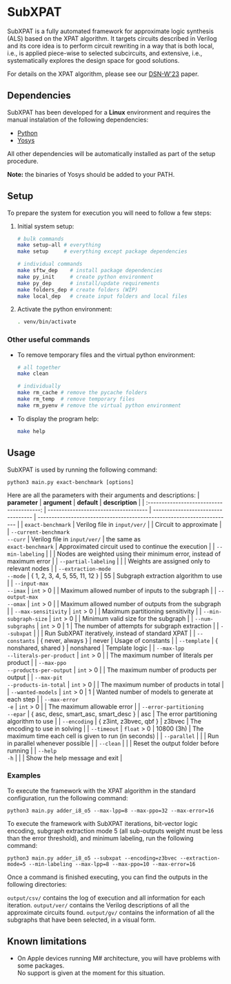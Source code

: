 # SubXPAT

SubXPAT is a fully automated framework for approximate logic synthesis (ALS) based on the XPAT algorithm. It targets circuits described in Verilog and its core idea is to perform circuit rewriting in a way that is both local, i.e., is applied piece-wise to selected subcircuits, and extensive, i.e., systematically explores the design space for good solutions.

For details on the XPAT algorithm, please see our [DSN-W'23] paper.

## Dependencies

SubXPAT has been developed for a **Linux** environment and requires the manual instalation of the following dependencies:

- [Python]
- [Yosys]

All other dependencies will be automatically installed as part of the setup procedure.

**Note:** the binaries of Yosys should be added to your PATH.

## Setup

To prepare the system for execution you will need to follow a few steps:

1. Initial system setup:
    ```bash
    # bulk commands
    make setup-all # everything
    make setup     # everything except package dependencies

    # individual commands
    make sftw_dep    # install package dependencies
    make py_init     # create python environment
    make py_dep      # install/update requirements
    make folders_dep # create folders (WIP)
    make local_dep   # create input folders and local files
    ```

2. Activate the python environment:
    ```bash
    . venv/bin/activate
    ```

### Other useful commands

- To remove temporary files and the virtual python environment:
    ```bash
    # all together
    make clean

    # individually
    make rm_cache # remove the pycache folders
    make rm_temp  # remove temporary files
    make rm_pyenv # remove the virtual python environment
    ```

- To display the program help:
    ```bash
    make help
    ```

## Usage

SubXPAT is used by running the following command:
```
python3 main.py exact-benchmark [options]
```

Here are all the parameters with their arguments and descriptions:
| **parameter**                             | **argument**                         | **default**                        | **description**                                                        |
| :---------------------------------------: | ------------------------------------ | ---------------------------------- | ---------------------------------------------------------------------- |
| `exact-benchmark`                         | Verilog file in `input/ver/`         |                                    | Circuit to approximate                                                 |
| `--current-benchmark` <br> `--curr`       | Verilog file in `input/ver/`         | the same as <br> `exact-benchmark` | Approximated circuit used to continue the execution                    |
| `--min-labeling`                          |                                      |                                    | Nodes are weighted using their minimum error, instead of maximum error |
| `--partial-labeling`                      |                                      |                                    | Weights are assigned only to relevant nodes                            |
| `--extraction-mode` <br> `--mode`         | { 1, 2, 3, 4, 5, 55, 11, 12 }        | 55                                 | Subgraph extraction algorithm to use                                   |
| `--input-max` <br> `--imax`               | `int` > 0                            |                                    | Maximum allowed number of inputs to the subgraph                       |
| `--output-max` <br> `--omax`              | `int` > 0                            |                                    | Maximum allowed number of outputs from the subgraph                    |
| `--max-sensitivity`                       | `int` > 0                            |                                    | Maximum partitioning sensitivity                                       |
| `--min-subgraph-size`                     | `int` > 0                            |                                    | Minimum valid size for the subgraph                                    |
| `--num-subgraphs`                         | `int` > 0                            | 1                                  | The number of attempts for subgraph extraction                         |
| `--subxpat`                               |                                      |                                    | Run SubXPAT iteratively, instead of standard XPAT                      |
| `--constants`                             | { never, always }                    | never                              | Usage of constants                                                     |
| `--template`                              | { nonshared, shared }                | nonshared                          | Template logic                                                         |
| `--max-lpp` <br> `--literals-per-product` | `int` > 0                            |                                    | The maximum number of literals per product                             |
| `--max-ppo` <br> `--products-per-output`  | `int` > 0                            |                                    | The maximum number of products per output                              |
| `--max-pit` <br> `--products-in-total`    | `int` > 0                            |                                    | The maximum number of products in total                                |
| `--wanted-models`                         | `int` > 0                            | 1                                  | Wanted number of models to generate at each step                       |
| `--max-error` <br> `-e`                   | `int` > 0                            |                                    | The maximum allowable error                                            |
| `--error-partitioning` <br> `--epar`      | { asc, desc, smart_asc, smart_desc } | asc                                | The error partitioning algorithm to use                                |
| `--encoding`                              | { z3int, z3bvec, qbf }               | z3bvec                             | The encoding to use in solving                                         |
| `--timeout`                               | `float` > 0                          | 10800 (3h)                         | The maximum time each cell is given to run (in seconds)                |
| `--parallel`                              |                                      |                                    | Run in parallel whenever possible                                      |
| `--clean`                                 |                                      |                                    | Reset the output folder before running                                 |
| `--help` <br> `-h`                        |                                      |                                    | Show the help message and exit                                         |

### Examples

To execute the framework with the XPAT algorithm in the standard configuration, run the following command:
```
python3 main.py adder_i8_o5 --max-lpp=8 --max-ppo=32 --max-error=16
```

To execute the framework with SubXPAT iterations, bit-vector logic encoding, subgraph extraction mode 5 (all sub-outputs weight must be less than the error threshold), and minimum labeling, run the following command:
```
python3 main.py adder_i8_o5 --subxpat --encoding=z3bvec --extraction-mode=5 --min-labeling --max-lpp=8 --max-ppo=10 --max-error=16
```

Once a command is finished executing, you can find the outputs in the following directories:

`output/csv/` contains the log of execution and all information for each iteration.
`output/ver/` contains the Verilog descriptions of all the approximate circuits found.
`output/gv/` contains the information of all the subgraphs that have been selected, in a visual form.

## Known limitations

- On Apple devices running M# architecture, you will have problems with some packages. \
  No support is given at the moment for this situation.

[DSN-W'23]: https://doi.org/10.1109/DSN-W58399.2023.00049
[Python]: https://www.python.org/downloads
[Yosys]: https://github.com/YosysHQ/yosys
